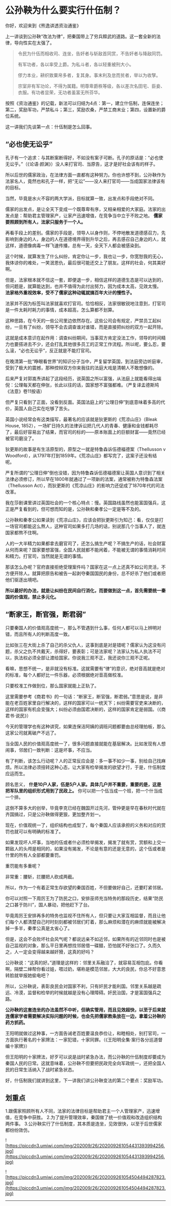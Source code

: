 # 公孙鞅为什么要实行什伍制？

你好，欢迎来到《熊逸讲透资治通鉴》

上一讲谈到公孙鞅“改法为律”，把秦国带上了穷兵黩武的道路。这一套全新的法律，导向性实在太强了。

> 令民为什伍而相收司、连坐，告奸者与斩敌首同赏，不告奸者与降敌同罚。
> 
> 有军功者，各以率受上爵。为私斗者，各以轻重被刑大小。
> 
> 僇力本业，耕织致粟帛多者，复其身。事末利及怠而贫者，举以为收孥。
> 
> 宗室非有军功论，不得为属籍。明尊卑爵秩等级，各以差次名田宅、臣妾、衣服。有功者显荣，无功者虽富无所芬华。

按照《资治通鉴》的记载，新法可以归结为4点：第一，建立什伍制，连保连坐；第二，奖励军功，严禁私斗；第三，奖励农桑，严禁工商末业；第四，设置新的爵位系统。

这一讲我们先谈第一点：什伍制是怎么回事。

## “必也使无讼乎”

孔子有一个追求：与其断案断得好，不如没有案子可断。孔子的原话是：“必也使无讼乎。”（《论语·颜渊》）没人来打官司、当原告，这才是好社会该有的样子。

所以后世的儒家政治，在法律方面一直都有这种努力。你也许想不到，公孙鞅作为法家名人，竟然也和孔子一样，把“无讼”——没人来打官司——当成国家法律该有的目标。

当然，毕竟是水火不容的两大学派，目标就算一致，出发点和手段绝对不同。

儒家的出发点，是让全天下变成一个既尊卑有序，又相亲相爱的大家庭。法家的出发点是：帮助君主管理家产，让家产迅速增值，在竞争当中立于不败之地。 **儒家要照顾到所有人，法家只服务于一个人。**

再看手段上的差别。儒家的手段是，领导人以身作则，不停地散发道德感召力，先影响到身边的人，身边的人在道德境界得到升华之后，再去感召自己身边的人，就这样，道德像病毒一样飞速传播，总有一天，全天下人都会被感染到。

这个时候，就算发生了什么纠纷，肯定你让一步，我也让一步，你宽恕我的无心，我体谅你的难处，一笑泯恩仇，最后很可能还交上了朋友。这样的社会，何其美好啊。

但是，法家根本就不信这一套，即便退一步，相信这样的道德生态是可以达到的，但问题是，就算能达到，也并不值得为此付出努力，因为成本太高，见效太慢。 **法家格外重视效率，受不了儒家这种动辄就搞百年大计的慢性子。**

法家并不因为标签叫法家就喜欢打官司。恰恰相反，法家很敏锐地注意到，打官司是一件太耗时耗力的事情，成本超高，怎么算都不划算。

这种思路，在今天的一些公司里边依然存在。这些公司会有规定，严禁员工起纠纷，一旦有了纠纷，领导不会去调查谁对谁错，而是直接把纠纷的双方一起开除。

这就是成本意识在起作用：调查纠纷期间，当事双方肯定没法工作，领导的时间精力也要搭进去不少，还会打乱其他很多员工的正常工作流程。所以呢，要么忍，要么滚，“必也无讼乎”，反正就是不能打官司。

在晚清第一批“睁眼看世界”的知识分子当中，严复留学英国，到法庭旁边听庭审，受到了极大的震撼，那种控辩双方你来我往的法庭大戏是清朝人不敢想像的。

后来严复对郭嵩焘讲起了这段经历，说英国之所以富强，从法庭上就能看得出端倪：公理每天都在伸张，长此以往的话，国家想不富强都难。（严复译孟德斯鸠《法意》卷11按语）

但严复只看到了正面，没看到反面。英国法庭上的“公理日伸”到底意味着多高的代价，英国人自己实在吃够了苦头。

英国小说经常会有这类描写，最著名的应该就是狄更斯的《荒凉山庄》（Bleak House, 1852），一场旷日持久的法律诉讼把几代人的青春、健康和金钱都耗尽了，最后好容易出了结果，而官司的标的——原本账面上的巨额财富——竟然已经被官司磨没了。

狄更斯的故事是有生活原型的，原型之一就是特鲁森诉伍德福德案（Thellusson v Woodford），从1797年打到1859年。《荒凉山庄》都写完了，这案子还没有结呢。

严复所谓的“公理日伸”倒也没错，因为特鲁森诉伍德福德案让英国人意识到了相关法律必须修订，所以早在1800年就通过了一项新的法案，通常被称为特鲁森法案（Thellusson Act），而狄更斯的《荒凉山庄》的影响力还促成了1870年代的司法改革。

我在莎剧课里讲过英国社会的一个核心特点：慢。英国路线虽然也能富国强兵，这正是严复看到的，但可想而知的是，公孙鞅和秦孝公一定是等不及的。

公孙鞅和秦孝公如果读到《荒凉山庄》，应该会把狄更斯引为知己：看，仅仅是打一场官司都能这么熬人，这种官司如果多打几场的话，别说那几个当事人了，就连国家都熬不住啊。

人的一大半精力如果都拿去磨官司了，还怎么搞生产呢？不搞生产的话，社会财富从何而来呢？国家要想富强，全国人民就都不能闲着，不能被无谓的事情消耗时间和精力。打官司，当然就是无谓的事情。

那该怎么办呢？官府直接拒绝受理案件吗？国家在这一点上还真不如公司灵活，不方便开除人。就算把原告和被告一起剥夺秦国国民的身份，总不好杀了他们或者把他们驱逐出境吧。

 **所以最好的办法，就是让纠纷在民间自行消化，而要做到这一点，首先需要统一秦国的价值观，禁止多元化。**

##  “断家王，断官强，断君弱”

只要秦国人的价值观高度统一，那么不管遇到什么事，任何人都可以马上辨明对错，而且所有人的判断高度一致。

比如张三在大街上杀了自己的杀父仇人，这事到底是对是错呢？儒家认为这没有问题，杀父之仇不共戴天，杀得好，要表彰；可是法家呢？法家认为私人执法不可以，执法权必须全部让渡给国家。你说我三观不正，我还说你三观不正呢。

看嘛，思想不统一，是非就没有标准。这就需要有“律”的意识，绝对音高就是绝对的标准，每个人都好比一件乐器，必须根据绝对音高做校准。

只要校准工作做到位，那么国家就能上正轨了。

这里需要参考《商君书》的一句话：“断家王，断官强，断君弱。”意思是说，是非能在老百姓家里自行解决的，这样的国家可以一统天下；纠纷需要官吏来决断的，这样的国家有机会变强大；纠纷必须由国君决断的，这样的国家肯定是弱国。（《商君书·说民》）

今天的管理学也有这种讲究，如果连保洁阿姨的调班问题都要由总经理拍板，那么这家公司就离破产不远了。

当全国人民的价值观高度统一了，很多问题直接就能在基层解决。比如发现有人想闹事，邻居们一致判断：这是坏事，不应当。

有了判断，该怎么行动呢？人的正常反应会是：多一事不如少一事，别给自己找麻烦。所以法律必须扭转这种心态，让大家有检举揭发的欲望才行，于是，什伍制度应运而生。

顾名思义， **什是10户人家，伍是5户人家。具体几户并不重要，重要的是，这是把军队里的组织形式用到了民政上。** 你可以把一个伍当成一个班，把一个什当成一个排。

这倒不算多大的创举，毕竟李克已经在魏国开过先河，管仲更是早在春秋时代就在齐国搞过，只是公孙鞅做得更狠，更加整齐划一。

现在，价值观统一了，组织结构也成型了，每个秦国人应该承担的义务和对应的赏罚也就可以有明确的标准了。

如果发现坏人坏事，当地的伍或者什必须检举揭发，揭发了就有赏，赏额和上交一颗敌人的头颅是相同的，如果没有揭发，不论是有意的还是无意的，这个伍或者是什里的所有人全部都要重罚。

重罚能有多重呢？

非常重：腰斩，拦腰把人砍成两截。

所以，作为一个有着正常生存欲望的秦国百姓，不但要做好自己，还要盯紧邻居。

你可以对照一下周厉王为了防民之口，安排巫师充当特务的那段历史，结果“防民之口甚于防川”，国人暴动，把他赶下了台。

毕竟周厉王安排再多的特务也监视不住所有人，但只要让大家互相监督，而且让他们每个人都清楚自己时时刻刻都被邻居们盯着，那么麻烦和潜在的麻烦就能被解决掉一多半，秦孝公真是太省心了。

但是，这会不会败坏社会风气呢？都说远亲不如近邻，如果所有的近邻同时也是被自己监视的对象，那么平日里再想找邻居借一碟醋，恐怕就不好张口了。久而久之，人一定会变得越来越奸猾，这真的好吗？

公孙鞅说：“这真的好。”道理是这样的：邻里关系融洽了，就容易互相包庇。你看啊，隔壁二婶帮你看过娃，喂过奶，堪称是模范邻居，大大的良民，你总不好意思转脸就举报她偷电吧？

所以，公孙鞅说，表彰良民会对国家不利，只有奸民才能利国。邻里关系越是疏远、冷漠，监督和检举的时候就越是没有心理障碍。奸民治国，才是富国强兵之路。

 **公孙鞅的这套连坐的办法虽然不中听，但确实管用，而且见效超快，以至于后来就连儒家学者需要解决实际问题的时候，也会先把儒家教条放在一边，拿着公孙鞅的药方抓药。**

王阳明就做过这种事，一方面告诫老百姓要温良恭俭让，和睦相处，别打官司，一方面执行著名的十家牌法：一家犯错，十家同罪。（《王阳明全集·案行各分巡道督编十家牌》）

但王阳明的十家牌法，好歹可以说是战时紧急办法，而公孙鞅的什伍制度却要成为秦国人民的日常。这就意味着，公孙鞅不但要把民政完全向军政统一，还把全国人民的日常生活纳入了战时紧急状态。

好，什伍制我们就讲到这里，下一讲我们讲公孙鞅变法的第二个要点：奖励军功。

## 划重点

1.跟儒家照顾所有人不同，法家的法律目标是帮助君主一个人管理家产，迅速增值，在竞争中获胜。
2.为了提升管理效率，秦国做了统一价值观和改造组织结构两件事。
3.公孙鞅实行了什伍制度，其本质是连坐，见效很快，以至于后世儒家都纷纷效仿。

![https://piccdn3.umiwi.com/img/202009/26/202009261054431393994256.jpg](https://piccdn3.umiwi.com/img/202009/26/202009261054431393994256.jpg)

![https://piccdn3.umiwi.com/img/202009/26/202009261054504494287823.jpg](https://piccdn3.umiwi.com/img/202009/26/202009261054504494287823.jpg)

---
